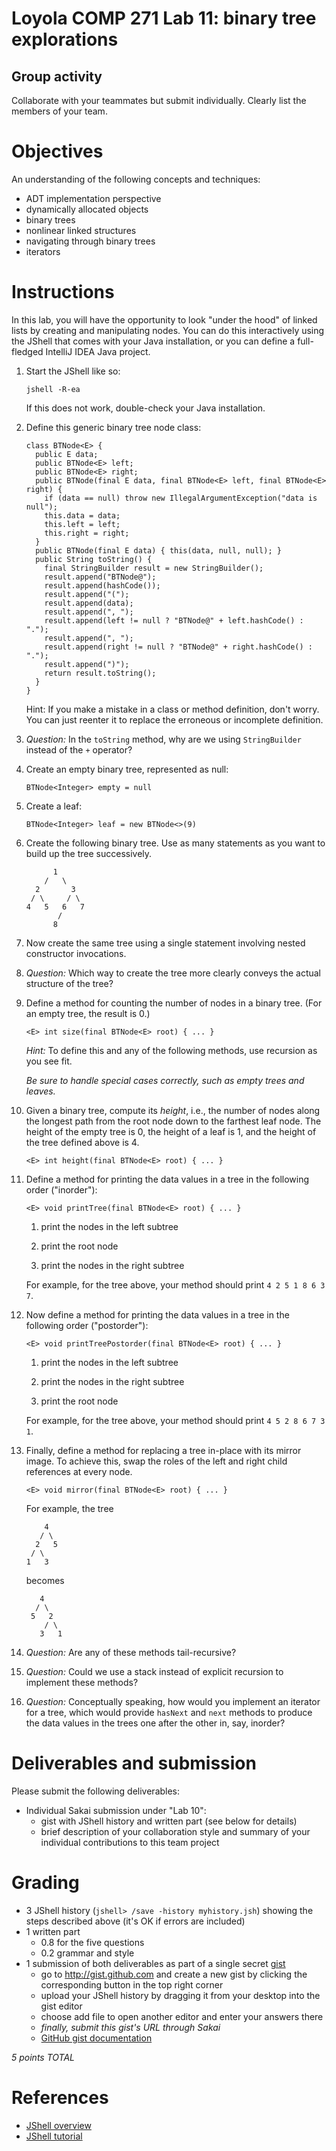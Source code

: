 # Loyola COMP 271 Lab 11: binary tree explorations

## Group activity

Collaborate with your teammates but submit individually. 
Clearly list the members of your team.

# Objectives

An understanding of the following concepts and techniques:

- ADT implementation perspective
- dynamically allocated objects
- binary trees
- nonlinear linked structures
- navigating through binary trees
- iterators
  
# Instructions

In this lab, you will have the opportunity to look "under the hood" of linked lists by creating and manipulating nodes.
You can do this interactively using the JShell that comes with your Java installation, or you can define a full-fledged IntelliJ IDEA Java project.

1. Start the JShell like so:

       jshell -R-ea

   If this does not work, double-check your Java installation.

1. Define this generic binary tree node class:

       class BTNode<E> {
         public E data;
         public BTNode<E> left;
         public BTNode<E> right;
         public BTNode(final E data, final BTNode<E> left, final BTNode<E> right) { 
           if (data == null) throw new IllegalArgumentException("data is null");
           this.data = data; 
           this.left = left;
           this.right = right;
         }
         public BTNode(final E data) { this(data, null, null); }
         public String toString() { 
           final StringBuilder result = new StringBuilder();
           result.append("BTNode@");
           result.append(hashCode());
           result.append("(");
           result.append(data);
           result.append(", ");
           result.append(left != null ? "BTNode@" + left.hashCode() : ".");
           result.append(", ");
           result.append(right != null ? "BTNode@" + right.hashCode() : ".");
           result.append(")");
           return result.toString();
         }
       }
       
   Hint: If you make a mistake in a class or method definition, don't worry. 
   You can just reenter it to replace the erroneous or incomplete definition.
   
1. *Question:* In the `toString` method, why are we using `StringBuilder` instead of the `+` operator?

1. Create an empty binary tree, represented as null:

       BTNode<Integer> empty = null

1. Create a leaf:

       BTNode<Integer> leaf = new BTNode<>(9)

1. Create the following binary tree. Use as many statements as you want to build up the tree successively.

             1
           /   \
         2       3
        / \     / \
       4   5   6   7
              /
             8

1. Now create the same tree using a single statement involving nested constructor invocations.

1. *Question:* Which way to create the tree more clearly conveys the actual structure of the tree?

1. Define a method for counting the number of nodes in a binary tree. (For an empty tree, the result is 0.)

       <E> int size(final BTNode<E> root) { ... }

   *Hint:* To define this and any of the following methods, use recursion as you see fit.

   *Be sure to handle special cases correctly, such as empty trees and leaves.*

1. Given a binary tree, compute its *height*, i.e., the number of nodes along the longest path from the root node down to the farthest leaf node. The height of the empty tree is 0, the height of a leaf is 1, and the height of the tree defined above is 4.

       <E> int height(final BTNode<E> root) { ... }

1. Define a method for printing the data values in a tree in the following order ("inorder"): 

       <E> void printTree(final BTNode<E> root) { ... }  

   1. print the nodes in the left subtree
   
   1. print the root node
   
   1. print the nodes in the right subtree

   For example, for the tree above, your method should print `4 2 5 1 8 6 3 7`.

1. Now define a method for printing the data values in a tree in the following order ("postorder"):

       <E> void printTreePostorder(final BTNode<E> root) { ... }

   1. print the nodes in the left subtree
   
   1. print the nodes in the right subtree

   1. print the root node
   
   For example, for the tree above, your method should print `4 5 2 8 6 7 3 1`.
  
1. Finally, define a method for replacing a tree in-place with its mirror image. 
   To achieve this, swap the roles of the left and right child references at every node.

       <E> void mirror(final BTNode<E> root) { ... }

   For example, the tree

           4 
          / \ 
         2   5 
        / \ 
       1   3

   becomes
 
          4 
         / \ 
        5   2 
           / \ 
          3   1

1. *Question:* Are any of these methods tail-recursive?

1. *Question:* Could we use a stack instead of explicit recursion to implement these methods?

1. *Question:* Conceptually speaking, how would you implement an iterator for a tree, which would provide `hasNext` and `next` methods to produce the data values in the trees one after the other in, say, inorder?

# Deliverables and submission

Please submit the following deliverables:

- Individual Sakai submission under "Lab 10":
  - gist with JShell history and written part (see below for details)
  - brief description of your collaboration style and summary of your 
    individual contributions to this team project

# Grading

- 3 JShell history (`jshell> /save -history myhistory.jsh`) showing the steps described above (it's OK if errors are included)
- 1 written part
  - 0.8 for the five questions
  - 0.2 grammar and style
- 1 submission of both deliverables as part of a single secret [gist](https://gist.github.com/)
  - go to http://gist.github.com and create a new gist by clicking the corresponding button in the top right corner
  - upload your JShell history by dragging it from your desktop into the gist editor
  - choose add file to open another editor and enter your answers there
  - *finally, submit this gist's URL through Sakai*
  - [GitHub gist documentation](https://help.github.com/articles/creating-gists/)

*5 points TOTAL*

# References

- [JShell overview](https://docs.oracle.com/javase/9/jshell/introduction-jshell.htm)
- [JShell tutorial](http://cr.openjdk.java.net/~rfield/tutorial/JShellTutorial.html)